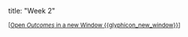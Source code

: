 <frontmatter>
title: "Week 2"
</frontmatter>

<small>[<a href="{{baseUrl}}/schedule/week2/outcomes.html" target="_blank">Open _Outcomes_ in a new Window {{glyphicon_new_window}}</a>]</small>

<panel header=":trophy: Outcomes" ctrl-lvl="1" expanded no-close>
  <include src="outcomes.md#main" />
</panel>

<panel header=":clipboard: Todo" ctrl-lvl="1" no-close>
  <include src="todo.md" />
</panel>

<panel header=":raising_hand: Tutorial 2" ctrl-lvl="1" no-close>
   <include src="tutorial.md#main" />
</panel>

<panel header=":loudspeaker: Lecture 2" ctrl-lvl="1" no-close>
  <include src="lecture.md" />
</panel>
